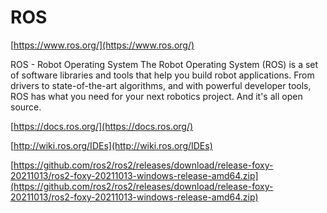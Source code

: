 # ROS

[https://www.ros.org/](https://www.ros.org/)

ROS - Robot Operating System
The Robot Operating System (ROS) is a set of software libraries and tools that help you build robot applications. From drivers to state-of-the-art algorithms, and with powerful developer tools, ROS has what you need for your next robotics project. And it's all open source.


[https://docs.ros.org/](https://docs.ros.org/)

[http://wiki.ros.org/IDEs](http://wiki.ros.org/IDEs)



[https://github.com/ros2/ros2/releases/download/release-foxy-20211013/ros2-foxy-20211013-windows-release-amd64.zip](https://github.com/ros2/ros2/releases/download/release-foxy-20211013/ros2-foxy-20211013-windows-release-amd64.zip)

